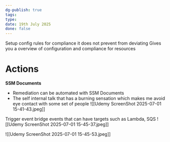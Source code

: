 ```yaml
---
dg-publish: true
tags: 
type: 
date: 19th July 2025
done: false
---
```


Setup config rules for compliance
it does not prevent from deviating
Gives you a overview of configuration and compliance for resources
# Actions
**SSM Documents**
- Remediation can be automated with SSM Documents
- The self internal talk that has a burning sensation which makes me avoid eye contact with some set of people
![[Udemy ScreenShot 2025-07-01 15-41-43.jpeg]]

Trigger event bridge events that can have targets such as Lambda, SQS
![[Udemy ScreenShot 2025-07-01 15-45-37.jpeg]]

![[Udemy ScreenShot 2025-07-01 15-45-53.jpeg]]
